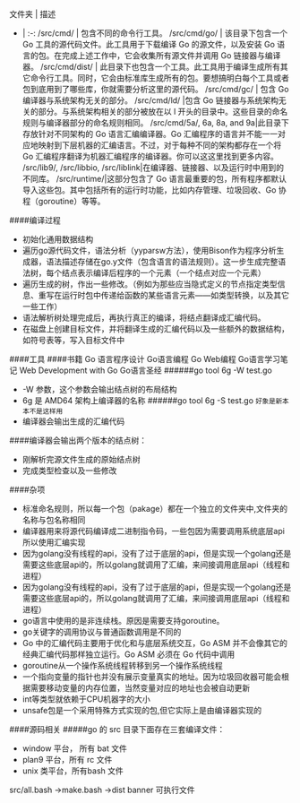 


文件夹 | 描述  
- | :-: 
/src/cmd/ |  包含不同的命令行工具。
/src/cmd/go/ |  该目录下包含一个 Go 工具的源代码文件。此工具用于下载编译 Go 的源文件，以及安装 Go 语言的包。在完成上述工作中，它会收集所有源文件并调用 Go 链接器与编译器。
/src/cmd/dist/ | 此目录下也包含一个工具。此工具用于编译生成所有其它命令行工具。同时，它会由标准库生成所有的包。要想搞明白每个工具或者包到底用到了哪些库，你就需要分析这里的源代码。
/src/cmd/gc/ | 包含 Go 编译器与系统架构无关的部分。
/src/cmd/ld/ |包含 Go 链接器与系统架构无关的部分。与系统架构相关的部分被放在以 l 开头的目录中。这些目录的命名规则与编译器部分的命名规则相同。
/src/cmd/5a/, 6a, 8a, and 9a|此目录下存放针对不同架构的 Go 语言汇编编译器。Go 汇编程序的语言并不能一一对应地映射到下层机器的汇编语言。不过，对于每种不同的架构都存在一个将 Go 汇编程序翻译为机器汇编程序的编译器。你可以这这里找到更多内容。
/src/lib9/, /src/libbio, /src/liblink|在编译器、链接器、以及运行时中用到的不同库。
/src/runtime/|这部分包含了 Go 语言最重要的包，所有程序都默认导入这些包。其中包括所有的运行时功能，比如内存管理、垃圾回收、Go 协程（goroutine）等等。





####编译过程
* 初始化通用数据结构
* 遍历go源代码文件，语法分析（yyparsw方法），使用Bison作为程序分析生成器，语法描述存储在go.y文件（包含语言的语法规则）。这一步生成完整语法树，每个结点表示编译后程序的一个元素（一个结点对应一个元素）
* 遍历生成的树，作出一些修改。（例如为那些应当隐式定义的节点指定类型信息、重写在运行时包中传递给函数的某些语言元素——如类型转换，以及其它一些工作）
* 语法解析树处理完成后，再执行真正的编译，将结点翻译成汇编代码。
* 在磁盘上创建目标文件，并将翻译生成的汇编代码以及一些额外的数据结构，如符号表等，写入目标文件中


####工具
####书籍
	Go 语言程序设计
	Go语言编程
	Go Web编程
	Go语言学习笔记
	Web Development with Go
	Go语言圣经
######go tool 6g -W test.go
*  -W 参数，这个参数会输出结点树的布局结构
* 6g 是 AMD64 架构上编译器的名称
######go tool 6g -S test.go `好象是新本本不是这样用`
* 编译器会输出生成的汇编代码

####编译器会输出两个版本的结点树：
* 刚解析完源文件生成的原始结点树
* 完成类型检查以及一些修改


####杂项
* 标准命名规则，所以每一个包（pakage）都在一个独立的文件夹中,文件夹的名称与包名称相同
* 编译器用来将源代码编译成二进制指令码，一些包因为需要调用系统底层api所以使用汇编实现
* 因为golang没有线程的api，没有了过于底层的api，但是实现一个golang还是需要这些底层api的，所以golang就调用了汇编，来间接调用底层api（线程和进程）
* 因为golang没有线程的api，没有了过于底层的api，但是实现一个golang还是需要这些底层api的，所以golang就调用了汇编，来间接调用底层api（线程和进程）
* go语言中使用的是非连续栈。原因是需要支持goroutine。
* go关键字的调用协议与普通函数调用是不同的
* Go 中的汇编代码主要用于优化和与底层系统交互，Go ASM 并不会像其它的经典汇编代码那样独立运行。Go ASM 必须在 Go 代码中调用
* goroutine从一个操作系统线程转移到另一个操作系统线程
* 一个指向变量的指针也并没有展示变量真实的地址。因为垃圾回收器可能会根据需要移动变量的内存位置，当然变量对应的地址也会被自动更新
* int等类型就依赖于CPU机器字的大小
* unsafe包是一个采用特殊方式实现的包,但它实际上是由编译器实现的



####源码相关
#####go 的 src 目录下面存在三套编译文件：

* window 平台， 所有 bat 文件
* plan9 平台，所有 rc 文件
* unix 类平台，所有bash 文件

src/all.bash
->make.bash
->dist banner 可执行文件